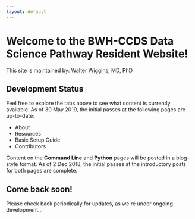 ```yaml
---
layout: default
---
```

# Welcome to the BWH-CCDS Data Science Pathway Resident Website!

This site is maintained by: [Walter Wiggins, MD, PhD](mailto:wwiggins@bwh.harvard.edu)

## Development Status

Feel free to explore the tabs above to see what content is currently available.
As of 30 May 2019, the initial passes at the following pages are up-to-date:
- About
- Resources
- Basic Setup Guide
- Contributors

Content on the **Command Line** and **Python** pages will be posted in a blog-style
format. As of 2 Dec 2018, the initial passes at the introductory posts for both
pages are complete.

## Come back soon!

Please check back periodically for updates, as we're under ongoing development...
